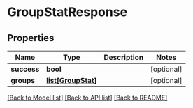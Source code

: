 # GroupStatResponse

## Properties
Name | Type | Description | Notes
------------ | ------------- | ------------- | -------------
**success** | **bool** |  | [optional] 
**groups** | [**list[GroupStat]**](GroupStat.md) |  | [optional] 

[[Back to Model list]](../README.md#documentation-for-models) [[Back to API list]](../README.md#documentation-for-api-endpoints) [[Back to README]](../README.md)


